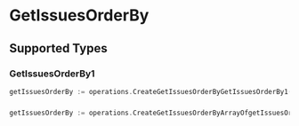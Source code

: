# GetIssuesOrderBy


## Supported Types

### GetIssuesOrderBy1

```go
getIssuesOrderBy := operations.CreateGetIssuesOrderByGetIssuesOrderBy1(operations.GetIssuesOrderBy1{/* values here */})
```

### 

```go
getIssuesOrderBy := operations.CreateGetIssuesOrderByArrayOfgetIssuesOrderBy2([]operations.GetIssuesOrderBy2{/* values here */})
```

